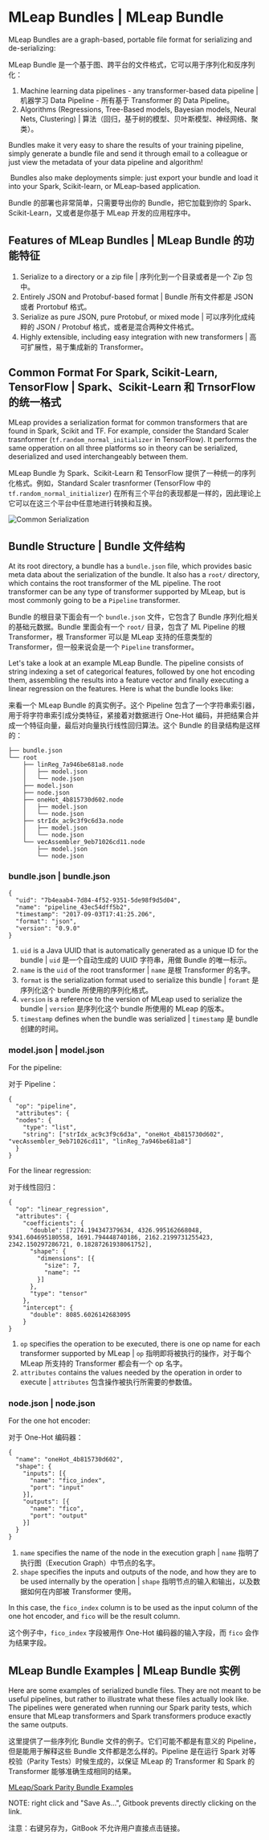# MLeap Bundles | MLeap Bundle

MLeap Bundles are a graph-based, portable file format for serializing and de-serializing:

MLeap Bundle 是一个基于图、跨平台的文件格式，它可以用于序列化和反序列化：

1. Machine learning data pipelines - any transformer-based data pipeline | 机器学习 Data Pipeline - 所有基于 Transformer 的 Data Pipeline。
2. Algorithms (Regressions, Tree-Based models, Bayesian models, Neural Nets, Clustering) | 算法（回归，基于树的模型、贝叶斯模型、神经网络、聚类）。

Bundles make it very easy to share the results of your training pipeline, simply generate a bundle file and send it through email to a colleague or just view the metadata of your data pipeline and algorithm!

​		Bundles also make deployments simple: just export your bundle and load it into your Spark, Scikit-learn, or MLeap-based application.

Bundle 的部署也非常简单，只需要导出你的 Bundle，把它加载到你的 Spark、Scikit-Learn，又或者是你基于 MLeap 开发的应用程序中。

## Features of MLeap Bundles | MLeap Bundle 的功能特征

1. Serialize to a directory or a zip file | 序列化到一个目录或者是一个 Zip 包中。
2. Entirely JSON and Protobuf-based format | Bundle 所有文件都是 JSON 或者 Prortobuf 格式。
3. Serialize as pure JSON, pure Protobuf, or mixed mode | 可以序列化成纯粹的 JSON / Protobuf 格式，或者是混合两种文件格式。
4. Highly extensible, including easy integration with new transformers | 高可扩展性，易于集成新的 Transformer。

## Common Format For Spark, Scikit-Learn, TensorFlow | Spark、Scikit-Learn 和 TrnsorFlow 的统一格式

MLeap provides a serialization format for common transformers that are found in Spark, Scikit and TF. For example, consider the Standard Scaler trasnformer (`tf.random_normal_initializer` in TensorFlow). It performs the same opperation on all three platforms so in theory can be serialized, deserialized and used interchangeably between them.

MLeap Bundle 为 Spark、Scikit-Learn 和 TensorFlow 提供了一种统一的序列化格式。例如，Standard Scaler trasnformer (TensorFlow 中的 `tf.random_normal_initializer`) 在所有三个平台的表现都是一样的，因此理论上它可以在这三个平台中任意地进行转换和互换。

<img src="../assets/images/common-serialization.jpg" alt="Common Serialization"/>

## Bundle Structure | Bundle 文件结构

At its root directory, a bundle has a `bundle.json` file, which provides basic meta data about the serialization of the bundle. It also has a `root/` directory, which contains the root transformer of the ML pipeline. The root transformer can be any type of transformer supported by MLeap, but is most commonly going to be a `Pipeline` transformer.

Bundle 的根目录下面会有一个 `bundle.json` 文件，它包含了 Bundle 序列化相关的基础元数据。Bundle 里面会有一个 `root/` 目录，包含了 ML Pipeline 的根 Transformer，根 Transformer 可以是 MLeap 支持的任意类型的 Transformer，但一般来说会是一个 `Pipeline` transformer。

Let's take a look at an example MLeap Bundle. The pipeline consists of string indexing a set of categorical features, followed by one hot encoding them, assembling the results into a feature vector and finally executing a linear regression on the features. Here is what the bundle looks like:

来看一个 MLeap Bundle 的真实例子。这个 Pipeline 包含了一个字符串索引器，用于将字符串索引成分类特征，紧接着对数据进行 One-Hot 编码，并把结果合并成一个特征向量，最后对向量执行线性回归算法。这个 Bundle 的目录结构是这样的：

```
├── bundle.json
└── root
    ├── linReg_7a946be681a8.node
    │   ├── model.json
    │   └── node.json
    ├── model.json
    ├── node.json
    ├── oneHot_4b815730d602.node
    │   ├── model.json
    │   └── node.json
    ├── strIdx_ac9c3f9c6d3a.node
    │   ├── model.json
    │   └── node.json
    └── vecAssembler_9eb71026cd11.node
        ├── model.json
        └── node.json
```

### bundle.json | bundle.json

```
{
  "uid": "7b4eaab4-7d84-4f52-9351-5de98f9d5d04",
  "name": "pipeline_43ec54dff5b2",
  "timestamp": "2017-09-03T17:41:25.206",
  "format": "json",
  "version": "0.9.0"
}
```

1. `uid` is a Java UUID that is automatically generated as a unique ID for the bundle | `uid` 是一个自动生成的 UUID 字符串，用做 Bundle 的唯一标示。
2. `name` is the `uid` of the root transformer | `name` 是根 Transformer 的名字。
3. `format` is the serialization format used to serialize this bundle | `foramt` 是序列化这个 bundle 所使用的序列化格式。
4. `version` is a reference to the version of MLeap used to serialize the bundle | `version` 是序列化这个 bundle 所使用的 MLeap 的版本。
5. `timestamp` defines when the bundle was serialized | `timestamp` 是 bundle 创建的时间。

### model.json | model.json

For the pipeline: 

对于 Pipeline：

```
{
  "op": "pipeline",
  "attributes": {
  "nodes": {
    "type": "list",
    "string": ["strIdx_ac9c3f9c6d3a", "oneHot_4b815730d602", "vecAssembler_9eb71026cd11", "linReg_7a946be681a8"]
  }
}

```

For the linear regression:

对于线性回归：

```
{
  "op": "linear_regression",
  "attributes": {
    "coefficients": {
      "double": [7274.194347379634, 4326.995162668048, 9341.604695180558, 1691.794448740186, 2162.2199731255423, 2342.150297286721, 0.18287261938061752],
      "shape": {
        "dimensions": [{
          "size": 7,
          "name": ""
        }]
      },
      "type": "tensor"
    },
    "intercept": {
      "double": 8085.6026142683095
    }
}
```

1. `op` specifies the operation to be executed, there is one op name for each transformer supported by MLeap | `op` 指明即将被执行的操作，对于每个 MLeap 所支持的 Transformer 都会有一个 op 名字。
2. `attributes` contains the values needed by the operation in order to execute | `attributes` 包含操作被执行所需要的参数值。

### node.json | node.json

For the one hot encoder:

对于 One-Hot 编码器：

```
{
  "name": "oneHot_4b815730d602",
  "shape": {
    "inputs": [{
      "name": "fico_index",
      "port": "input"
    }],
    "outputs": [{
      "name": "fico",
      "port": "output"
    }]
  }
}
```

1. `name` specifies the name of the node in the execution graph | `name` 指明了执行图（Execution Graph）中节点的名字。
2. `shape` specifies the inputs and outputs of the node, and how they are to be used internally by the operation | `shape` 指明节点的输入和输出，以及数据如何在内部被 Transformer 使用。

In this case, the `fico_index` column is to be used as the input column of the one hot encoder, and `fico` will be the result column.

这个例子中，`fico_index` 字段被用作 One-Hot 编码器的输入字段，而 `fico` 会作为结果字段。

## MLeap Bundle Examples | MLeap Bundle 实例

Here are some examples of serialized bundle files. They are not meant to be useful pipelines, but rather to illustrate what these files actually look like. The pipelines were generated when running our Spark parity tests, which ensure that MLeap transformers and Spark transformers produce exactly the same outputs.

这里提供了一些序列化 Bundle 文件的例子。它们可能不都是有意义的 Pipeline，但是能用于解释这些 Bundle 文件都是怎么样的。Pipeline 是在运行 Spark 对等校验（Parity Tests）时候生成的，以保证 MLeap 的 Transformer 和 Spark 的 Transformer 能够准确生成相同的结果。

[MLeap/Spark Parity Bundle Examples](../assets/bundles/spark-parity.zip)

NOTE: right click and "Save As...", Gitbook prevents directly clicking on the link.

注意：右键另存为，GitBook 不允许用户直接点击链接。